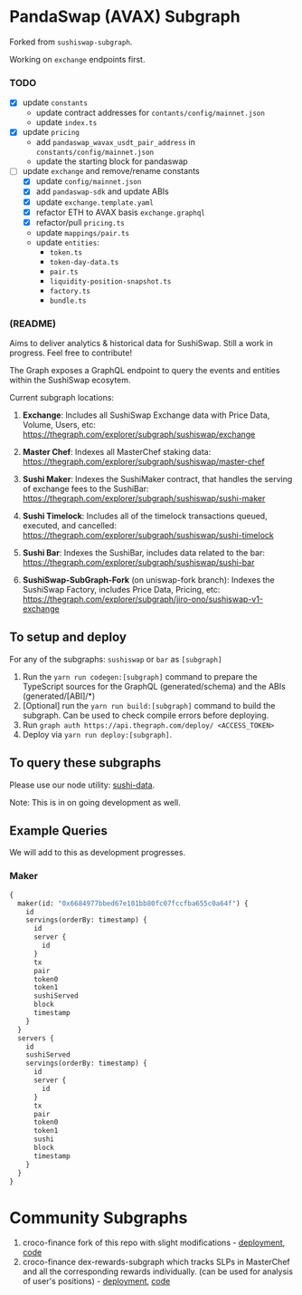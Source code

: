 # PandaSwap (AVAX) Subgraph

Forked from `sushiswap-subgraph`. 

Working on `exchange` endpoints first. 

### TODO
- [x] update `constants` 
    + update contract addresses for `contants/config/mainnet.json`
    + update `index.ts`
- [x] update `pricing`
    + add `pandaswap_wavax_usdt_pair_address` in `constants/config/mainnet.json`
    + update the starting block for pandaswap
- [ ] update `exchange` and remove/rename constants
    + [x] update `config/mainnet.json`
    + [x] add `pandaswap-sdk` and update ABIs
    + [x] update `exchange.template.yaml`
    + [x] refactor ETH to AVAX basis `exchange.graphql`
    + [x] refactor/pull `pricing.ts`
    + update `mappings/pair.ts`
    + update `entities`: 
        - `token.ts`
        - `token-day-data.ts`
        - `pair.ts`
        - `liquidity-position-snapshot.ts`
        - `factory.ts`
        - `bundle.ts`


### (README)
Aims to deliver analytics & historical data for SushiSwap. Still a work in progress. Feel free to contribute!

The Graph exposes a GraphQL endpoint to query the events and entities within the SushiSwap ecosytem.

Current subgraph locations:

1. **Exchange**: Includes all SushiSwap Exchange data with Price Data, Volume, Users, etc: https://thegraph.com/explorer/subgraph/sushiswap/exchange

2. **Master Chef**: Indexes all MasterChef staking data: https://thegraph.com/explorer/subgraph/sushiswap/master-chef

3. **Sushi Maker**: Indexes the SushiMaker contract, that handles the serving of exchange fees to the SushiBar: https://thegraph.com/explorer/subgraph/sushiswap/sushi-maker

4. **Sushi Timelock**: Includes all of the timelock transactions queued, executed, and cancelled: https://thegraph.com/explorer/subgraph/sushiswap/sushi-timelock

5. **Sushi Bar**: Indexes the SushiBar, includes data related to the bar: https://thegraph.com/explorer/subgraph/sushiswap/sushi-bar

6. **SushiSwap-SubGraph-Fork** (on uniswap-fork branch): Indexes the SushiSwap Factory, includes Price Data, Pricing, etc: https://thegraph.com/explorer/subgraph/jiro-ono/sushiswap-v1-exchange

## To setup and deploy

For any of the subgraphs: `sushiswap` or `bar` as `[subgraph]`

1. Run the `yarn run codegen:[subgraph]` command to prepare the TypeScript sources for the GraphQL (generated/schema) and the ABIs (generated/[ABI]/\*)
2. [Optional] run the `yarn run build:[subgraph]` command to build the subgraph. Can be used to check compile errors before deploying.
3. Run `graph auth https://api.thegraph.com/deploy/ <ACCESS_TOKEN>`
4. Deploy via `yarn run deploy:[subgraph]`.

## To query these subgraphs

Please use our node utility: [sushi-data](https://github.com/sushiswap/sushi-data).

Note: This is in on going development as well.

## Example Queries

We will add to this as development progresses.

### Maker

```graphql
{
  maker(id: "0x6684977bbed67e101bb80fc07fccfba655c0a64f") {
    id
    servings(orderBy: timestamp) {
      id
      server {
        id
      }
      tx
      pair
      token0
      token1
      sushiServed
      block
      timestamp
    }
  }
  servers {
    id
    sushiServed
    servings(orderBy: timestamp) {
      id
      server {
        id
      }
      tx
      pair
      token0
      token1
      sushi
      block
      timestamp
    }
  }
}
```

# Community Subgraphs

1) croco-finance fork of this repo with slight modifications - [deployment](https://thegraph.com/explorer/subgraph/benesjan/sushi-swap), [code](https://github.com/croco-finance/sushiswap-subgraph)
2) croco-finance dex-rewards-subgraph which tracks SLPs in MasterChef and all the corresponding rewards individually. (can be used for analysis of user's positions) - [deployment](https://thegraph.com/explorer/subgraph/benesjan/dex-rewards-subgraph), [code](https://github.com/croco-finance/dex-rewards-subgraph)
